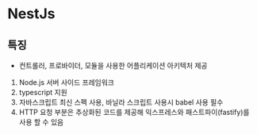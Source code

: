 
# NestJs
## 특징 
* 컨트롤러, 프로바이더, 모듈을 사용한 어플리케이션 아키텍처 제공
1. Node.js 서버 사이드 프레임워크
2. typescript 지원
3. 자바스크립트 최신 스펙 사용, 바닐라 스크립트 사용시 babel 사용 필수
4. HTTP 요청 부분은 추상화된 코드를 제공해 익스프레스와 패스트파이(fastify)를 사용 할 수 있음

